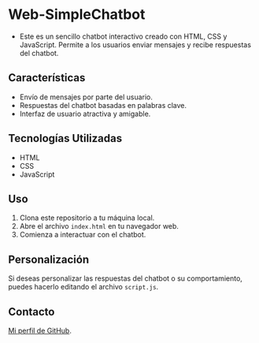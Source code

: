 # Web-SimpleChatbot
 
- Este es un sencillo chatbot interactivo creado con HTML, CSS y JavaScript. Permite a los usuarios enviar mensajes y recibe respuestas del chatbot.

## Características

- Envío de mensajes por parte del usuario.
- Respuestas del chatbot basadas en palabras clave.
- Interfaz de usuario atractiva y amigable.

## Tecnologías Utilizadas

- HTML
- CSS
- JavaScript

## Uso

1. Clona este repositorio a tu máquina local.
2. Abre el archivo `index.html` en tu navegador web.
3. Comienza a interactuar con el chatbot.

## Personalización

Si deseas personalizar las respuestas del chatbot o su comportamiento, puedes hacerlo editando el archivo `script.js`.


## Contacto

[Mi perfil de GitHub](https://github.com/JoseSanchezMunoz).